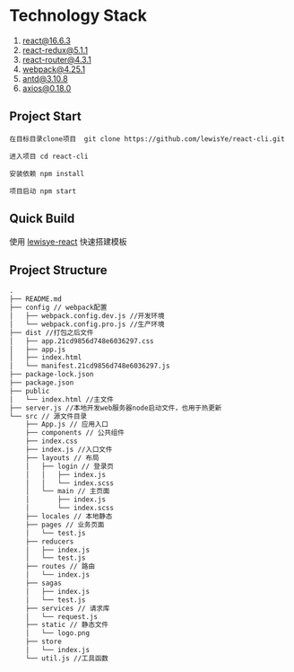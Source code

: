 # Technology Stack
  1. react@16.6.3
  2. react-redux@5.1.1
  3. react-router@4.3.1
  4. webpack@4.25.1
  5. antd@3.10.8
  6. axios@0.18.0

## Project Start
    
    在目标目录clone项目  git clone https://github.com/lewisYe/react-cli.git

    进入项目 cd react-cli 

    安装依赖 npm install

    项目启动 npm start 

## Quick Build

使用 [lewisye-react](https://github.com/lewisYe/generator-react) 快速搭建模板

## Project Structure
```txt
.
├── README.md
├── config // webpack配置
│   ├── webpack.config.dev.js //开发环境
│   └── webpack.config.pro.js //生产环境
├── dist //打包之后文件
│   ├── app.21cd9856d748e6036297.css
│   ├── app.js
│   ├── index.html
│   └── manifest.21cd9856d748e6036297.js
├── package-lock.json
├── package.json
├── public
│   └── index.html //主文件
├── server.js //本地开发web服务器node启动文件，也用于热更新
└── src // 源文件目录
    ├── App.js // 应用入口
    ├── components // 公共组件
    ├── index.css
    ├── index.js //入口文件
    ├── layouts // 布局
    │   ├── login // 登录页
    │   │   ├── index.js
    │   │   └── index.scss
    │   └── main // 主页面
    │       ├── index.js
    │       └── index.scss
    ├── locales // 本地静态
    ├── pages // 业务页面
    │   └── test.js
    ├── reducers 
    │   ├── index.js
    │   └── test.js
    ├── routes // 路由
    │   └── index.js
    ├── sagas
    │   ├── index.js
    │   └── test.js
    ├── services // 请求库
    │   └── request.js
    ├── static // 静态文件
    │   └── logo.png
    ├── store
    │   └── index.js
    └── util.js //工具函数

```


